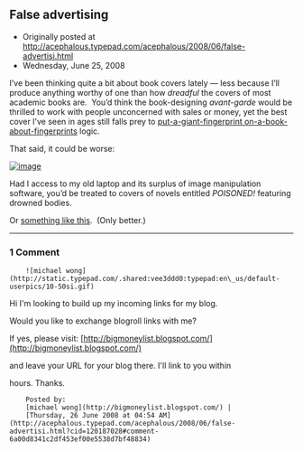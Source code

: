 ## False advertising

 * Originally posted at http://acephalous.typepad.com/acephalous/2008/06/false-advertisi.html
 * Wednesday, June 25, 2008



I’ve been thinking quite a bit about book covers lately — less because I’ll produce anything worthy of one than how _dreadful_ the covers of most academic books are.  You’d think the book-designing _avant-garde_ would
be thrilled to work with people unconcerned with sales or money, yet
the best cover I’ve seen in ages still falls prey to [put-a-giant-fingerprint on-a-book-about-fingerprints](http://www.amazon.com/exec/obidos/ASIN/0674010027/diesekoschmar-20) logic.

That said, it could be worse:

[![image](http://edgeofthewest.files.wordpress.com/2008/06/n250452.jpg?w=316&h=480)](http://edgeofthewest.files.wordpress.com/2008/06/n250452.jpg)

Had I access to my old laptop and its surplus of image manipulation software, you’d be treated to covers of novels entitled _POISONED!_ featuring drowned bodies.  

Or [something like this](http://acephalous.typepad.com/treasure.jpg).  (Only better.)

		

* * *

### 1 Comment 

		

                
[]()

	

		![michael wong](http://static.typepad.com/.shared:vee3ddd0:typepad:en\_us/default-userpics/10-50si.gif)
	

	

		

Hi I'm looking to build up my incoming links for my blog.   

Would you like to exchange blogroll links with me?   

If yes, please visit: [http://bigmoneylist.blogspot.com/](http://bigmoneylist.blogspot.com/)  

and leave your URL for your blog there. I'll link to you within 

hours. Thanks. 

	

		Posted by:
		[michael wong](http://bigmoneylist.blogspot.com/) |
		[Thursday, 26 June 2008 at 04:54 AM](http://acephalous.typepad.com/acephalous/2008/06/false-advertisi.html?cid=120187028#comment-6a00d8341c2df453ef00e5538d7bf48834)

		

        